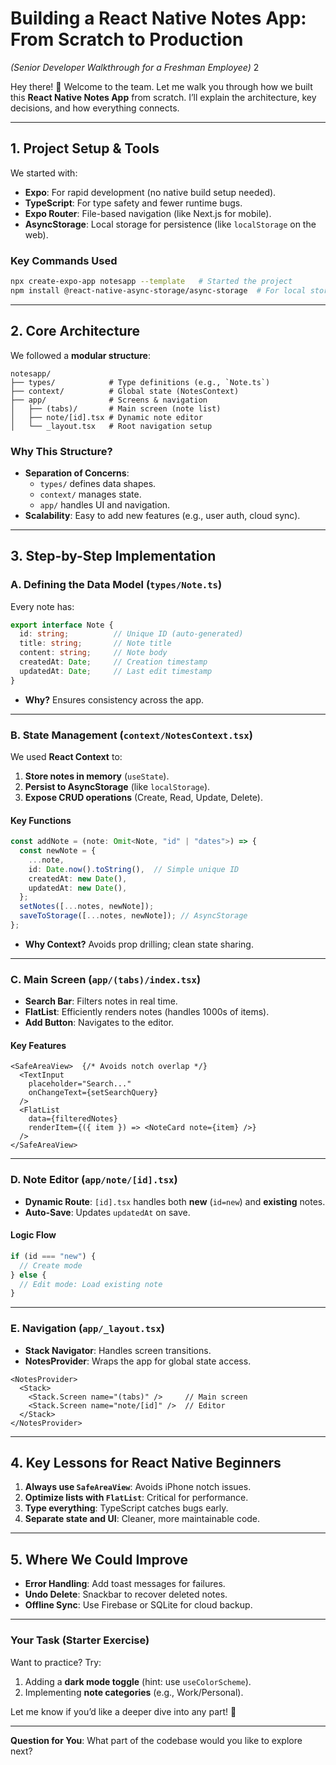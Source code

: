 # **Building a React Native Notes App: From Scratch to Production**  
*(Senior Developer Walkthrough for a Freshman Employee)*  2

Hey there! 👋 Welcome to the team. Let me walk you through how we built this **React Native Notes App** from scratch. I’ll explain the architecture, key decisions, and how everything connects.  

---

## **1. Project Setup & Tools**  
We started with:  
- **Expo**: For rapid development (no native build setup needed).  
- **TypeScript**: For type safety and fewer runtime bugs.  
- **Expo Router**: File-based navigation (like Next.js for mobile).  
- **AsyncStorage**: Local storage for persistence (like `localStorage` on the web).  

### **Key Commands Used**  
```bash
npx create-expo-app notesapp --template   # Started the project  
npm install @react-native-async-storage/async-storage  # For local storage  
```

---

## **2. Core Architecture**  
We followed a **modular structure**:  
```
notesapp/  
├── types/            # Type definitions (e.g., `Note.ts`)  
├── context/          # Global state (NotesContext)  
├── app/              # Screens & navigation  
│   ├── (tabs)/       # Main screen (note list)  
│   ├── note/[id].tsx # Dynamic note editor  
│   └── _layout.tsx   # Root navigation setup  
```

### **Why This Structure?**  
- **Separation of Concerns**:  
  - `types/` defines data shapes.  
  - `context/` manages state.  
  - `app/` handles UI and navigation.  
- **Scalability**: Easy to add new features (e.g., user auth, cloud sync).  

---

## **3. Step-by-Step Implementation**  

### **A. Defining the Data Model (`types/Note.ts`)**  
Every note has:  
```ts
export interface Note {
  id: string;          // Unique ID (auto-generated)
  title: string;       // Note title
  content: string;     // Note body
  createdAt: Date;     // Creation timestamp
  updatedAt: Date;     // Last edit timestamp
}
```
- **Why?** Ensures consistency across the app.  

---

### **B. State Management (`context/NotesContext.tsx`)**  
We used **React Context** to:  
1. **Store notes in memory** (`useState`).  
2. **Persist to AsyncStorage** (like `localStorage`).  
3. **Expose CRUD operations** (Create, Read, Update, Delete).  

#### **Key Functions**  
```ts
const addNote = (note: Omit<Note, "id" | "dates">) => {
  const newNote = {
    ...note,
    id: Date.now().toString(),  // Simple unique ID
    createdAt: new Date(),
    updatedAt: new Date(),
  };
  setNotes([...notes, newNote]);
  saveToStorage([...notes, newNote]); // AsyncStorage
};
```
- **Why Context?** Avoids prop drilling; clean state sharing.  

---

### **C. Main Screen (`app/(tabs)/index.tsx`)**  
- **Search Bar**: Filters notes in real time.  
- **FlatList**: Efficiently renders notes (handles 1000s of items).  
- **Add Button**: Navigates to the editor.  

#### **Key Features**  
```tsx
<SafeAreaView>  {/* Avoids notch overlap */}
  <TextInput 
    placeholder="Search..." 
    onChangeText={setSearchQuery} 
  />
  <FlatList
    data={filteredNotes}
    renderItem={({ item }) => <NoteCard note={item} />}
  />
</SafeAreaView>
```

---

### **D. Note Editor (`app/note/[id].tsx`)**  
- **Dynamic Route**: `[id].tsx` handles both **new** (`id=new`) and **existing** notes.  
- **Auto-Save**: Updates `updatedAt` on save.  

#### **Logic Flow**  
```ts
if (id === "new") {
  // Create mode
} else {
  // Edit mode: Load existing note
}
```

---

### **E. Navigation (`app/_layout.tsx`)**  
- **Stack Navigator**: Handles screen transitions.  
- **NotesProvider**: Wraps the app for global state access.  

```tsx
<NotesProvider>
  <Stack>
    <Stack.Screen name="(tabs)" />     // Main screen
    <Stack.Screen name="note/[id]" />  // Editor
  </Stack>
</NotesProvider>
```

---

## **4. Key Lessons for React Native Beginners**  
1. **Always use `SafeAreaView`**: Avoids iPhone notch issues.  
2. **Optimize lists with `FlatList`**: Critical for performance.  
3. **Type everything**: TypeScript catches bugs early.  
4. **Separate state and UI**: Cleaner, more maintainable code.  

---

## **5. Where We Could Improve**  
- **Error Handling**: Add toast messages for failures.  
- **Undo Delete**: Snackbar to recover deleted notes.  
- **Offline Sync**: Use Firebase or SQLite for cloud backup.  

---

### **Your Task (Starter Exercise)**  
Want to practice? Try:  
1. Adding a **dark mode toggle** (hint: use `useColorScheme`).  
2. Implementing **note categories** (e.g., Work/Personal).  

Let me know if you’d like a deeper dive into any part! 🚀  

--- 

**Question for You**: What part of the codebase would you like to explore next?